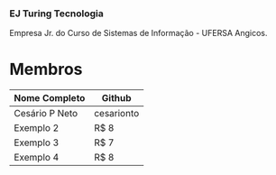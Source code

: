 ### EJ Turing Tecnologia
Empresa Jr. do Curso de Sistemas de Informação - UFERSA Angicos.

# Membros

Nome Completo  | Github
--------- | ------
Cesário P Neto | cesarionto
Exemplo 2 | R$ 8
Exemplo 3 | R$ 7
Exemplo 4 | R$ 8


